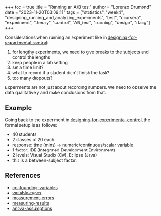 +++
toc = true
title = "Running an A/B test"
author = "Lorenzo Drumond"
date = "2023-11-20T03:09:11"
tags = ["statistics",  "week4",  "designing_running_and_analyzing_experiments",  "test",  "coursera",  "experiment",  "theory",  "control",  "AB_test",  "running",  "design",  "rlang"]
+++


Considerations when running an experiment like in [designing-for-experimental-control](/wiki/designing-for-experimental-control/):

1. for lengthy experiments, we need to give breaks to the subjects and control the lengths
2. keep people in a lab setting
3. set a time limit?
4. what to record if a student didn't finish the task?
5. too many dropouts?

Experiments are not just about recording numbers. We need to observe the data qualitatively and make conclusions from that.

## Example
Going back to the experiment in [designing-for-experimental-control](/wiki/designing-for-experimental-control/), the formal setup is as follows:

- 40 students
- 2 classes of 20 each
- response: time (mins) -> numeric/continuous/scalar variable
- 1 factor: IDE (Integrated Development Environment)
- 2 levels: Visual Studio (C#), Eclipse (Java)
- this is a between-subject factor.

## References
- [confounding-variables](/wiki/confounding-variables/)
- [variable-types](/wiki/variable-types/)
- [measurement-errors](/wiki/measurement-errors/)
- [measuring-results](/wiki/measuring-results/)
- [anova-assumptions](/wiki/anova-assumptions/)
